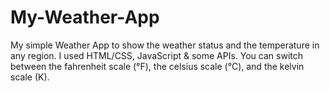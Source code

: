 # My-Weather-App
My simple Weather App to show the weather status and the temperature in any region.
I used HTML/CSS, JavaScript & some APIs.
You can switch between the fahrenheit scale (°F), the celsius scale (°C), and the kelvin scale (K).
